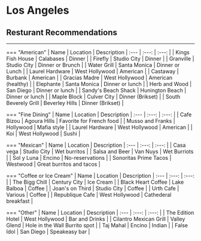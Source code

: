 # Los Angeles 

## Resturant Recommendations
***
<!--- the <tr> provides an empty line space to keep the table from providing zebra formatting -->

=== "American"
    | Name      | Location | Description
    | :---        | :---:  | :---:  |
    | Kings Fish House | Calabases  | Dinner  <tr></tr> |
    | Firefly   |  Studio City  | Dinner    <tr></tr>|
    | Granville   | Studio City    | Dinner or Brunch <tr></tr>|
    | Water Grill   |  Santa Monica   | Dinner or Lunch  <tr></tr>|
    | Laurel Hardware   | West Hollywood    | American <tr></tr>|
    | Castaway   | Burbank    | American <tr></tr>|
    | Gracias Madre   | West Hollywood    | American (healthy) <tr></tr>|
    | Elephante   |  Santa Monica   | Dinner or lunch   <tr></tr>|
    | Herb and Wood   |  San Diego    | Dinner or lunch  <tr></tr>|
    | Sandy's Beach Shack   |  Hunington Beach   | Dinner or lunch  <tr></tr>|
    | Maple Block   |  Culver City   | Dinner (Brikset)  <tr></tr>|
    | South Beverely Grill   |  Beverley Hills   | Dinner (Brikset)  <tr></tr>|  

=== "Fine Dining"
    | Name      | Location | Description
    | :---        | :---:  | :---:  |
    | Cafe Bizou   |  Agoura Hills  | Favorite for French food   <tr></tr>|
    | Musso and Franks   | Hollywood    | Mafia style <tr></tr>|
    | Laurel Hardware   | West Hollywood    | American <tr></tr>|
    | Koi   |  West Hollywood   | Sushi  <tr></tr>|

=== "Mexican"
    | Name      | Location | Description
    | :---        | :---:  | :---:  |
    | Casa vega | Studio City  | Wet burritos  <tr></tr> |
    | Salsa and Beer   |  Van Nuys  | Wet Burriots    <tr></tr>|
    | Sol y Luna   | Encino    | No-reservations <tr></tr>|
    | Sonoritas Prime Tacos   | Westwood    | Great burritos and tacos <tr></tr>|  


=== "Coffee or Ice Cream"
    | Name      | Location | Description
    | :---        | :---:  | :---:  |
    | The Bigg Chill | Century City  | Ice Cream  <tr></tr> |
    | Black Heart Coffee   |  Lake Balboa  | Coffee    <tr></tr>|
    | Joan's on Third   | Studio City    | Coffee <tr></tr>|
    | Urth Cafe  | Various   | Coffee <tr></tr>|
    | Republique Cafe   |  West Hollywood   | Cathederal breakfast  <tr></tr>|

=== "Other"
    | Name      | Location | Description
    | :---        | :---:  | :---:  |
    | The Edition Hotel | West Hollywood  | Bar and Drinks  <tr></tr> |
    | Cilantro Mexican Grill   |  Valley Glend  | Hole in the Wall Burrito spot    <tr></tr>|
    | Taj Mahal   | Encino  | Indian <tr></tr>|
    | False Idol   |  San Diego | Speakeasy bar <tr></tr>| 

